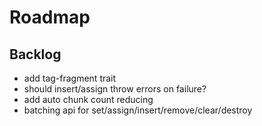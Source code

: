 # Roadmap

## Backlog

- add tag-fragment trait
- should insert/assign throw errors on failure?
- add auto chunk count reducing
- batching api for set/assign/insert/remove/clear/destroy
